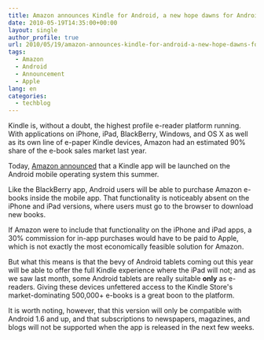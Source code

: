 ```yaml
---
title: Amazon announces Kindle for Android, a new hope dawns for Android tablets against the iPad
date: 2010-05-19T14:35:00+00:00
layout: single
author_profile: true
url: 2010/05/19/amazon-announces-kindle-for-android-a-new-hope-dawns-for-android-tablets-against-the-ipad/
tags:
  - Amazon
  - Android
  - Announcement
  - Apple
lang: en
categories: 
  - techblog
---
```

Kindle is, without a doubt, the highest profile e-reader platform running. With applications on iPhone, iPad, BlackBerry, Windows, and OS X as well as its own line of e-paper Kindle devices, Amazon had an estimated 90% share of the e-book sales market last year. 

Today, [Amazon announced](http://phx.corporate-ir.net/phoenix.zhtml?c=176060&p=irol-newsArticle&ID=1428091&highlight=) that a Kindle app will be launched on the Android mobile operating system this summer. 

Like the BlackBerry app, Android users will be able to purchase Amazon e-books inside the mobile app. That functionality is noticeably absent on the iPhone and iPad versions, where users must go to the browser to download new books. 

If Amazon were to include that functionality on the iPhone and iPad apps, a 30% commission for in-app purchases would have to be paid to Apple, which is not exactly the most economically feasible solution for Amazon. 

But what this means is that the bevy of Android tablets coming out this year will be able to offer the full Kindle experience where the iPad will not; and as we saw last month, some Android tablets are really suitable **only** as e-readers. Giving these devices unfettered access to the Kindle Store's market-dominating 500,000+ e-books is a great boon to the platform. 

It is worth noting, however, that this version will only be compatible with Android 1.6 and up, and that subscriptions to newspapers, magazines, and blogs will not be supported when the app is released in the next few weeks.